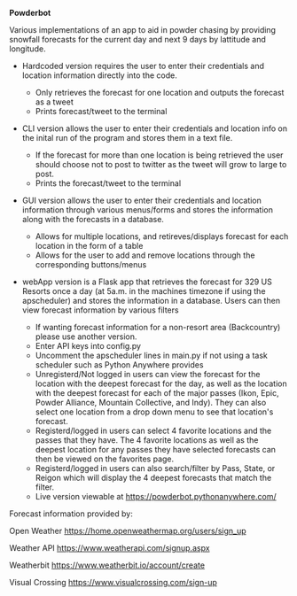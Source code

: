 **Powderbot**

Various implementations of an app to aid in powder chasing by providing snowfall forecasts for the current day and next 9 days by lattitude and longitude.

- Hardcoded version requires the user to enter their credentials and location information directly into the code.
  - Only retrieves the forecast for one location and outputs the forecast as a tweet
  - Prints forecast/tweet to the terminal

- CLI version allows the user to enter their credentials and location info on the inital run of the program and stores them in a text file.
  - If the forecast for more than one location is being retrieved the user should choose not to post to twitter as the tweet will grow to large to post.
  - Prints the forecast/tweet to the terminal
  
- GUI version allows the user to enter their credentials and location information through various menus/forms and stores the information along with the forecasts in a database.
  - Allows for multiple locations, and retireves/displays forecast for each location in the form of a table
  - Allows for the user to add and remove locations through the corresponding buttons/menus

- webApp version is a Flask app that retrieves the forecast for 329 US Resorts once a day (at 5a.m. in the machines timezone if using the apscheduler) and stores the information 
  in a database.  Users can then view forecast information by various filters
  - If wanting forecast information for a non-resort area (Backcountry) please use another version.
  - Enter API keys into config.py
  - Uncomment the apscheduler lines in main.py if not using a task scheduler such as Python Anywhere provides 
  - Unregisterd/Not logged in users can view the forecast for the location with the deepest forecast for the day, as well as the location with the deepest forecast for each of the     major passes (Ikon, Epic, Powder Alliance, Mountain Collective, and Indy).  They can also select one location from a drop down menu to see that location's forecast.
  - Registerd/logged in users can select 4 favorite locations and the passes that they have.  The 4 favorite locations as well as the deepest location for any passes they have
    selected forecasts can then be viewed on the favorites page.
  - Registerd/logged in users can also search/filter by Pass, State, or Reigon which will display the 4 deepest forecasts that match the filter.
  - Live version viewable at https://powderbot.pythonanywhere.com/

Forecast information provided by:

  Open Weather  https://home.openweathermap.org/users/sign_up
  
  Weather API   https://www.weatherapi.com/signup.aspx
  
  Weatherbit    https://www.weatherbit.io/account/create
  
  Visual  Crossing  https://www.visualcrossing.com/sign-up
